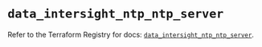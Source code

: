 # `data_intersight_ntp_ntp_server`

Refer to the Terraform Registry for docs: [`data_intersight_ntp_ntp_server`](https://registry.terraform.io/providers/ciscodevnet/intersight/1.0.71/docs/data-sources/ntp_ntp_server).
